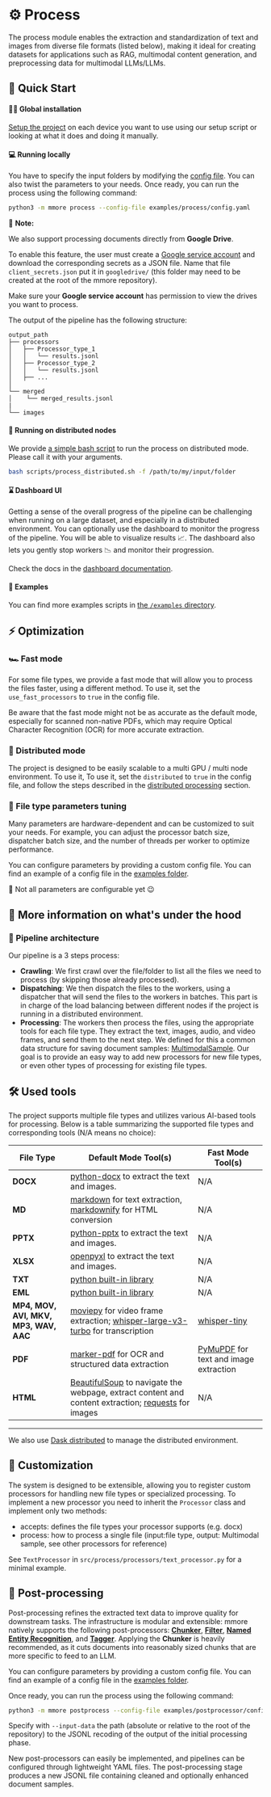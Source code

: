 # :gear: Process

The process module enables the extraction and standardization of text and images from diverse file formats (listed below), making it ideal for creating datasets for applications such as RAG, multimodal content generation, and preprocessing data for multimodal LLMs/LLMs.

## :hammer: Quick Start
#### :technologist: Global installation
[Setup the project](./installation.md) on each device you want to use using our setup script or looking at what it does and doing it manually.

#### :computer: Running locally
You have to specify the input folders by modifying the [config file](/examples/process/config.yaml). You can also twist the parameters to your needs. Once ready, you can run the process using the following command:

```bash
python3 -m mmore process --config-file examples/process/config.yaml
```

📌 **Note:**

 We also support processing documents directly from **Google Drive**.

 To enable this feature, the user must create a [Google service account](https://cloud.google.com/iam/docs/service-accounts-create) and download the corresponding secrets as a JSON file. Name that file `client_secrets.json` put it in `googledrive/` (this folder may need to be created at the root of the mmore repository).

 Make sure your **Google service account** has permission to view the drives you want to process.

The output of the pipeline has the following structure:
```
output_path
├── processors
│   ├── Processor_type_1
│   │   └── results.jsonl
│   ├── Processor_type_2
│   │   └── results.jsonl
│   ├── ...
│   
└── merged
│    └── merged_results.jsonl
|
└── images
```
#### :rocket: Running on distributed nodes

We provide [a simple bash script](/scripts/process_distributed.sh) to run the process on distributed mode. Please call it with your arguments.
```bash
bash scripts/process_distributed.sh -f /path/to/my/input/folder 
```

#### :hourglass: Dashboard UI
Getting a sense of the overall progress of the pipeline can be challenging when running on a large dataset, and especially in a distributed environment. You can optionally use the dashboard to monitor the progress of the pipeline.
You will be able to visualize results :chart_with_upwards_trend:. The dashboard also lets you gently stop workers :chart_with_downwards_trend: and monitor their progression.

Check the docs in the [dashboard documentation](./dashboard.md).

#### :scroll: Examples
You can find more examples scripts in [the `/examples` directory](/examples).

## :zap: Optimization
### :racing_car: Fast mode

For some file types, we provide a fast mode that will allow you to process the files faster, using a different method. To use it, set the `use_fast_processors` to `true` in the config file.

Be aware that the fast mode might not be as accurate as the default mode, especially for scanned non-native PDFs, which may require Optical Character Recognition (OCR) for more accurate extraction.

### :rocket: Distributed mode

The project is designed to be easily scalable to a multi GPU / multi node environment. To use it, To use it, set the `distributed` to `true` in the config file, and follow the steps described in the [distributed processing](./distributed_processing.md) section.

### :wrench: File type parameters tuning

Many parameters are hardware-dependent and can be customized to suit your needs. For example, you can adjust the processor batch size, dispatcher batch size, and the number of threads per worker to optimize performance.

You can configure parameters by providing a custom config file. You can find an example of a config file in the [examples folder](/examples/process/config.yaml).

:rotating_light: Not all parameters are configurable yet :wink:

## :scroll: More information on what's under the hood

### :construction: Pipeline architecture

Our pipeline is a 3 steps process:
- **Crawling**: We first crawl over the file/folder to list all the files we need to process (by skipping those already processed).
- **Dispatching**: We then dispatch the files to the workers, using a dispatcher that will send the files to the workers in batches. This part is in charge of the load balancing between different nodes if the project is running in a distributed environment.
- **Processing**: The workers then process the files, using the appropriate tools for each file type. They extract the text, images, audio, and video frames, and send them to the next step. We defined for this a common data structure for saving document samples: [MultimodalSample](https://github.com/swiss-ai/mmore/blob/master/src/mmore/type.py#L38). Our goal is to provide an easy way to add new processors for new file types, or even other types of processing for existing file types.

## 🛠️ Used tools

The project supports multiple file types and utilizes various AI-based tools for processing. Below is a table summarizing the supported file types and corresponding tools (N/A means no choice):

| **File Type**                         | **Default Mode Tool(s)**                                                                                                          | **Fast Mode Tool(s)**                                                                                                         |
|---------------------------------------|----------------------------------------------------------------------------------------------------------------------------------|-----------------------------------------------------------------------------------------------------------------------------|
| **DOCX**                              | [python-docx](https://python-docx.readthedocs.io/en/latest/) to extract the text and images.                                      | N/A                                                                                                                         |
| **MD**                                | [markdown](https://python-markdown.github.io/) for text extraction, [markdownify](https://pypi.org/project/markdownify/) for HTML conversion | N/A                                                                                                                         |
| **PPTX**                              | [python-pptx](https://python-pptx.readthedocs.io/en/latest/) to extract the text and images.                                      | N/A                                                                                                                         |
| **XLSX**                              | [openpyxl](https://openpyxl.readthedocs.io/en/stable/) to extract the text and images.                                           | N/A                                                                                                                         |
| **TXT**                               | [python built-in library](https://docs.python.org/3/library/functions.html#open)                                                 | N/A                                                                                                                         |
| **EML**                               | [python built-in library](https://docs.python.org/3/library/email.html) | N/A                                                                                                                         |
| **MP4, MOV, AVI, MKV, MP3, WAV, AAC** | [moviepy](https://pypi.org/project/moviepy/) for video frame extraction; [whisper-large-v3-turbo](https://huggingface.co/openai/whisper-large-v3-turbo) for transcription | [whisper-tiny](https://huggingface.co/openai/whisper-tiny)                                                                  |
| **PDF**                               | [marker-pdf](https://github.com/VikParuchuri/marker) for OCR and structured data extraction                                      | [PyMuPDF](https://github.com/pymupdf/PyMuPDF) for text and image extraction                                                 |
| **HTML**                         | [BeautifulSoup](https://www.crummy.com/software/BeautifulSoup/bs4/doc/) to navigate the webpage, extract content and content extraction; [requests](https://docs.python-requests.org/en/master/) for images | N/A
---
We also use [Dask distributed](https://distributed.dask.org/en/latest/) to manage the distributed environment.

## :wrench: Customization
The system is designed to be extensible, allowing you to register custom processors for handling new file types or specialized processing. To implement a new processor you need to inherit the `Processor` class and implement only two methods:
- accepts: defines the file types your processor supports (e.g. docx)
- process: how to process a single file (input:file type, output: Multimodal sample, see other processors for reference)

See `TextProcessor` in `src/process/processors/text_processor.py` for a minimal example.

## :broom: Post-processing

Post-processing refines the extracted text data to improve quality for downstream tasks. The infrastructure is modular and extensible: mmore natively supports the following post-processors: [**Chunker**](/src/mmore/process/post_processor/chunker), [**Filter**](/src/mmore/process/post_processor/filter), [**Named Entity Recognition**](/src/mmore/process/post_processor/ner), and [**Tagger**](/src/mmore/process/post_processor/tagger). Applying the **Chunker** is heavily recommended, as it cuts documents into reasonably sized chunks that are more specific to feed to an LLM.

You can configure parameters by providing a custom config file. You can find an example of a config file in the [examples folder](/examples/postprocessor/config.yaml).

Once ready, you can run the process using the following command:
```bash
python3 -m mmore postprocess --config-file examples/postprocessor/config.yaml --input-data examples/process/outputs/merged/merged_results.jsonl
```

Specify with `--input-data` the path (absolute or relative to the root of the repository) to the JSONL recoding of the output of the initial processing phase.

New post-processors can easily be implemented, and pipelines can be configured through lightweight YAML files. The post-processing stage produces a new JSONL file containing cleaned and optionally enhanced document samples.
